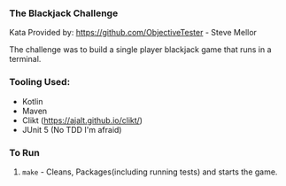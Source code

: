 ### The Blackjack Challenge
Kata Provided by: https://github.com/ObjectiveTester - Steve Mellor

The challenge was to build a single player blackjack game that runs in a terminal.

### Tooling Used:
- Kotlin
- Maven
- Clikt (https://ajalt.github.io/clikt/)
- JUnit 5 (No TDD I'm afraid)

### To Run 

1. `make` - Cleans, Packages(including running tests) and starts the game.
